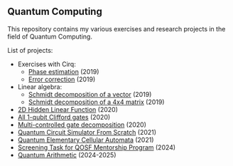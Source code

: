## Quantum Computing

This repository contains my various exercises and research projects in the field of Quantum Computing.

List of projects:
* Exercises with Cirq:
  * [Phase estimation](Phase%20estimation.ipynb) (2019)
  * [Error correction](Quantum%20error%20correction%20with%20Cirq.ipynb) (2019)
* Linear algebra:
  * [Schmidt decomposition of a vector](Schmidt%20decomposition%20of%20a%20vector.ipynb) (2019)
  * [Schmidt decomposition of a 4x4 matrix](Schmidt%20decomposition%20of%204x4%20matrix.ipynb) (2019)
* [2D Hidden Linear Function](2D%20Hidden%20Linear%20Function.ipynb) (2020)
* [All 1-qubit Clifford gates](All%201-qubit%20CLifford%20gates.ipynb) (2020) 
* [Multi-controlled gate decomposition](mc_gate_decomposition/Multi-controlled%20gate%20decomposition.ipynb) (2020)
* [Quantum Circuit Simulator From Scratch](SimpleSimulator.ipynb) (2021)
* [Quantum Elementary Cellular Automata](cellular_automata/README.md) (2021)
* [Screening Task for QOSF Mentorship Program](Screening%20Task%20for%20QOSF%20Mentorship%20Program.ipynb) (2024)
* [Quantum Arithmetic](arithmetic/) (2024-2025)